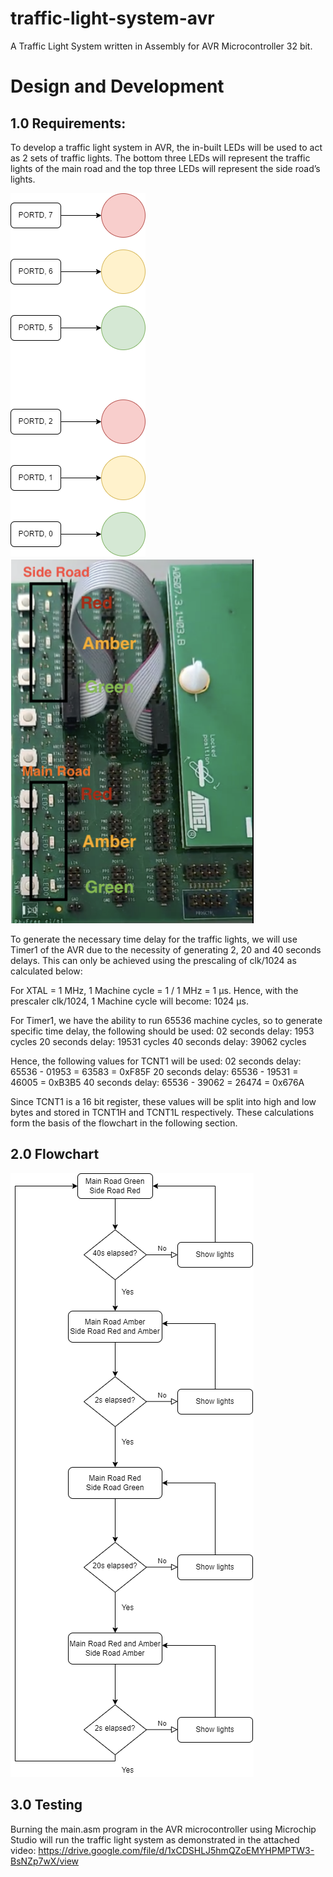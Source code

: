 # traffic-light-system-avr
A Traffic Light System written in Assembly for AVR Microcontroller 32 bit.

# Design and Development

## 1.0 Requirements:

To develop a traffic light system in AVR, the in-built LEDs will be used to act as 2 sets of traffic lights. The bottom three LEDs will represent the traffic lights of the main road and the top three LEDs will represent the side road’s lights.

![Flowchart](assets/lights_diagram.png)
![Flowchart](assets/avr_lights.png)

To generate the necessary time delay for the traffic lights, we will use Timer1 of the AVR due to the necessity of generating 2, 20 and 40 seconds delays. This can only be achieved using the prescaling of clk/1024 as calculated below:

For XTAL = 1 MHz, 1 Machine cycle = 1 / 1 MHz = 1 μs.
Hence, with the prescaler clk/1024, 1 Machine cycle will become: 1024 μs.

For Timer1, we have the ability to run 65536 machine cycles, so to generate specific time delay, the following should be used: 
02 seconds delay: 1953 cycles 
20 seconds delay: 19531 cycles 
40 seconds delay: 39062 cycles 

Hence, the following values for TCNT1 will be used: 
02 seconds delay: 65536 - 01953 = 63583 = 0xF85F 
20 seconds delay: 65536 - 19531 = 46005 = 0xB3B5 
40 seconds delay: 65536 - 39062 = 26474 = 0x676A 

Since TCNT1 is a 16 bit register, these values will be split into high and low bytes and stored in TCNT1H and TCNT1L respectively. 
These calculations form the basis of the flowchart in the following section.


## 2.0 Flowchart

![Flowchart](assets/flowchart.png)

## 3.0 Testing

Burning the main.asm program in the AVR microcontroller using Microchip Studio will run the traffic light system as demonstrated in the attached video: https://drive.google.com/file/d/1xCDSHLJ5hmQZoEMYHPMPTW3-BsNZp7wX/view
